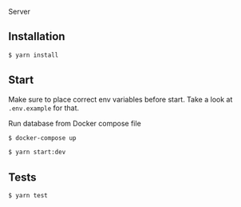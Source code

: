 Server

## Installation

```bash
$ yarn install
```

## Start

Make sure to place correct env variables before start. Take a look at `.env.example` for that.

Run database from Docker compose file

```bash
$ docker-compose up
```

```bash
$ yarn start:dev
```

## Tests

```bash
$ yarn test
```

